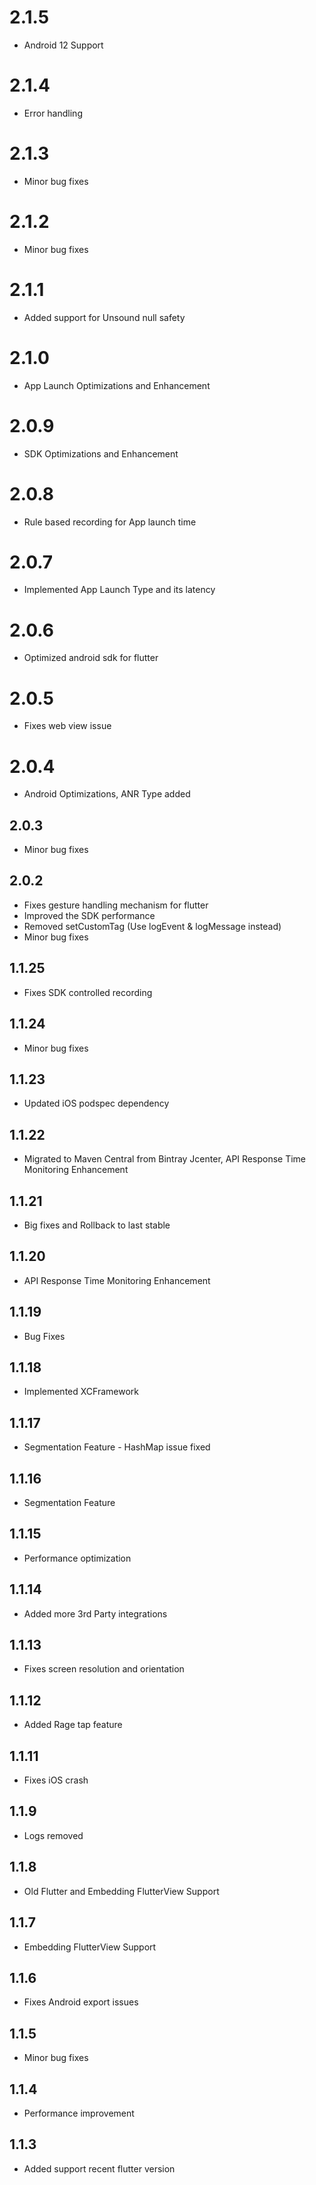 # 2.1.5
* Android 12 Support

# 2.1.4
* Error handling

# 2.1.3
* Minor bug fixes

# 2.1.2
* Minor bug fixes

# 2.1.1
* Added support for Unsound null safety

# 2.1.0
* App Launch Optimizations and Enhancement

# 2.0.9
* SDK Optimizations and Enhancement

# 2.0.8
* Rule based recording for App launch time

# 2.0.7
* Implemented App Launch Type and its latency

# 2.0.6
* Optimized android sdk for flutter

# 2.0.5
* Fixes web view issue

# 2.0.4
* Android Optimizations, ANR Type added

## 2.0.3
* Minor bug fixes

## 2.0.2
* Fixes gesture handling mechanism for flutter
* Improved the SDK performance
* Removed setCustomTag (Use logEvent & logMessage instead)
* Minor bug fixes

## 1.1.25
* Fixes SDK controlled recording

## 1.1.24
* Minor bug fixes

## 1.1.23
* Updated iOS podspec dependency

## 1.1.22
* Migrated to Maven Central from Bintray Jcenter, API Response Time Monitoring Enhancement

## 1.1.21
* Big fixes and Rollback to last stable

## 1.1.20
* API Response Time Monitoring Enhancement

## 1.1.19
* Bug Fixes

## 1.1.18
* Implemented XCFramework

## 1.1.17
* Segmentation Feature - HashMap issue fixed

## 1.1.16
* Segmentation Feature

## 1.1.15
* Performance optimization

## 1.1.14
* Added more 3rd Party integrations

## 1.1.13
* Fixes screen resolution and orientation

## 1.1.12
* Added Rage tap feature

## 1.1.11
* Fixes iOS crash

## 1.1.9
* Logs removed

## 1.1.8
* Old Flutter and Embedding FlutterView Support

## 1.1.7
* Embedding FlutterView Support

## 1.1.6
* Fixes Android export issues

## 1.1.5
* Minor bug fixes

## 1.1.4
* Performance improvement

## 1.1.3
* Added support recent flutter version
